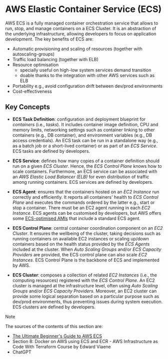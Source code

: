# AWS Elastic Container Service (ECS)

AWS ECS is a fully managed container orchestration service that allows to run, stop, and manage containers on a ECS Cluster. It is an abstraction of the underlying infrastructure, allowing developers to focus on application development. The key benefits of ECS are:

- Automatic provisioning and scaling of resources (together with autoscaling-groups)
- Traffic load balancing (together with ELB)
- Resource optimisation
  - specially useful on high-low system services demand transition
  - doable thanks to the integration with other AWS services such as ELB
- Portability e.g., avoid configuration drift between dev/prod environments
- Cost-effectiveness

## Key Concepts

- **ECS Task Definition**: configuration and deployment blueprint for _containers_ (i.e., _tasks_). It includes container image definition, CPU and memory limits, networking settings such as container linking to other containers (e.g., DB container), and environment variables (e.g., DB access credentials). An ECS task can be run in a standalone way (e.g., as a batch job or a short-lived container) or as part of an _ECS Service_. ECS tasks are defined by developers.

- **ECS Service**: defines how many copies of a container definition should run on a given _ECS Cluster_. Hence, the _ECS Control Plane_ knows how to scale containers. Furthermore, an ECS service can be associated with an _AWS Elastic Load Balancer (ELB)_ for even distribution of traffic among running containers. ECS services are defined by developers.

- **ECS Agent**: ensures that the containers hosted on an _EC2 Instance_ run correctly and efficiently. It reports all containers' health to _ECS Control Plane_ and executes the commands ordered by the latter e.g., start or stop a container. There must be an EC2 agent running in each _EC2 Instance_. ECS agents can be customised by developers, but AWS offers some [ECS-optimised AMIs](http://docs.aws.amazon.com/AmazonECS/latest/developerguide/ecs-optimized_AMI.html) that include a standard ECS agent.

- **ECS Control Plane**: central container coordination component on an _EC2 Cluster_. It ensures the wellbeing of the cluster, taking decisions such as running containers on available EC2 instances or scaling up/down containers based on the health status provided by the _ECS Agents_ included at the cluster. When _Auto Scaling Groups_ and/or _ECS Capacity Providers_ are provided, the ECS control plane can also scale _EC2 Instances_. ECS Control Plane is the backbone of ECS and implemented by AWS.

- **ECS Cluster**: composes a collection of related _EC2 Instances_ (i.e., the computing resources) registered with the _ECS Control Plane_. An EC2 cluster is managed at the infrastructure level, often using _Auto Scaling Groups_ and/or _ECS Capacity Providers_. Moreover, an EC2 cluster can provide some logical separation based on a particular purpose such as dev/prod environments, thus preventing issues during system execution. ECS clusters are defined by developers.

> [!NOTE]
> The sources of the contents of this section are:
>
> - [The Ultimate Beginner's Guide to AWS ECS](https://blog.awsfundamentals.com/aws-ecs-beginner-guide)
> - Section 8: Docker on AWS using ECS and ECR - AWS Infrastructure as Code With Terraform Course by Edward Viaene
> - ChatGPT
